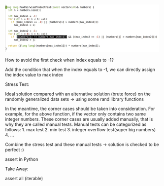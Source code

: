 <img src="example_algo.png" alt="drawing" width="500" />

How to avoid the first check when index equals to -1?

Add the condition that when the index equals to -1, we can directly assign the index value to max index

Stress Test:

Ideal solution compared with an alternative solution (brute force) on the randomly generalized data sets -> using some rand library functions

In the meantime, the corner cases should be taken into consideration. For example, for the above function, if the vector only contains two same integer numbers. These corner cases are usually added manually, that is why they are called manual tests. Manual tests can be categorized as follows:
	1. max test
	2. min test
	3. integer overflow test(super big numbers)
	4. …

Combine the stress test and these manual tests -> solution is checked to be perfect :)

assert in Python

Take Away:

assert all (iterable) 
